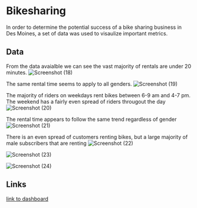 
# Bikesharing
In order to determine the potential success of a bike sharing business in Des Moines, a set of data was used to visaulize important metrics.

## Data
From the data avaialble we can see the vast majority of rentals are under 20 minutes. 
![Screenshot (18)](https://user-images.githubusercontent.com/81697076/127787930-9df4effa-ebb9-4851-9b6e-f28690864691.png)

The same rental time seems to apply to all genders.
![Screenshot (19)](https://user-images.githubusercontent.com/81697076/127787934-4c8937d7-a196-43a7-974d-f5122da4ae79.png)

The majority of riders on weekdays rent bikes between 6-9 am and 4-7 pm. The weekend has a fairly even spread of riders througout the day
![Screenshot (20)](https://user-images.githubusercontent.com/81697076/127787936-46a96a9b-5a46-4405-b109-f6c6d33bc985.png)

The rental time appears to follow the same trend regardless of gender 
![Screenshot (21)](https://user-images.githubusercontent.com/81697076/127787938-784eed3c-ed00-4f29-85b2-dd99adacde10.png)

There is an even spread of customers renting bikes, but a large majority of male subscribers that are renting
![Screenshot (22)](https://user-images.githubusercontent.com/81697076/127787939-3323a4a5-1102-4c3b-9872-4c3ed2249573.png)

![Screenshot (23)](https://user-images.githubusercontent.com/81697076/127787940-97adecac-f210-4857-aa75-3624a47a79cd.png)

![Screenshot (24)](https://user-images.githubusercontent.com/81697076/127787943-3deb8fd8-bf1c-4dcb-bbbd-a76de22f2ba9.png)


## Links
[link to dashboard](https://public.tableau.com/app/profile/christopher.eife/viz/Challenge_16278519073640/Story1?publish=yes)
